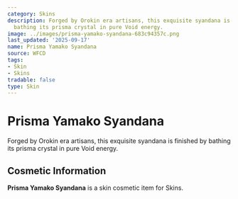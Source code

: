```yaml
---
category: Skins
description: Forged by Orokin era artisans, this exquisite syandana is finished by
  bathing its prisma crystal in pure Void energy.
image: ../images/prisma-yamako-syandana-683c94357c.png
last_updated: '2025-09-17'
name: Prisma Yamako Syandana
source: WFCD
tags:
- Skin
- Skins
tradable: false
type: Skin
---
```


# Prisma Yamako Syandana

Forged by Orokin era artisans, this exquisite syandana is finished by bathing its prisma crystal in pure Void energy.

## Cosmetic Information

**Prisma Yamako Syandana** is a skin cosmetic item for Skins.

